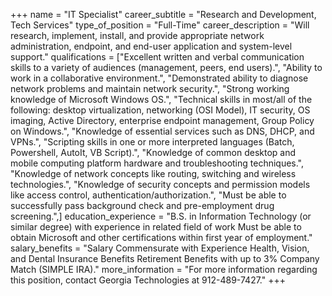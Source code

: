 +++
name = "IT Specialist"
career_subtitle = "Research and Development, Tech Services"
type_of_position = "Full-Time"
career_description = "Will research, implement, install, and provide appropriate network administration, endpoint, and end-user application and system-level support."
qualifications = ["Excellent written and verbal communication skills to a variety of audiences (management, peers, end users).", "Ability to work in a collaborative environment.", "Demonstrated ability to diagnose network problems and maintain network security.", "Strong working knowledge of Microsoft Windows OS.", "Technical skills in most/all of the following: desktop virtualization, networking (OSI Model), IT security, OS imaging, Active Directory, enterprise endpoint management, Group Policy on Windows.", "Knowledge of essential services such as DNS, DHCP, and VPNs.", "Scripting skills in one or more interpreted languages (Batch, Powershell, AutoIt, VB Script).", "Knowledge of common desktop and mobile computing platform hardware and troubleshooting techniques.", "Knowledge of network concepts like routing, switching and wireless technologies.", "Knowledge of security concepts and permission models like access control, authentication/authorization.", "Must be able to successfully pass background check and pre-employment drug screening.",]
education_experience = "B.S. in Information Technology (or similar degree) with experience in related field of work Must be able to obtain Microsoft and other certifications within first year of employment."
salary_benefits = "Salary Commensurate with Experience Health, Vision, and Dental Insurance Benefits Retirement Benefits with up to 3% Company Match (SIMPLE IRA)."
more_information = "For more information regarding this position, contact Georgia Technologies at 912-489-7427."
+++